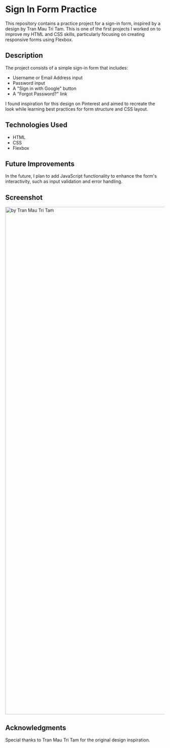 # Sign In Form Practice

This repository contains a practice project for a sign-in form, inspired by a design by Tran Mau Tri Tam. This is one of the first projects I worked on to improve my HTML and CSS skills, particularly focusing on creating responsive forms using Flexbox.

## Description

The project consists of a simple sign-in form that includes:
- Username or Email Address input
- Password input
- A "Sign in with Google" button
- A "Forgot Password?" link

I found inspiration for this design on Pinterest and aimed to recreate the look while learning best practices for form structure and CSS layout.

## Technologies Used

- HTML
- CSS
- Flexbox

## Future Improvements

In the future, I plan to add JavaScript functionality to enhance the form's interactivity, such as input validation and error handling.

## Screenshot

<img width="1600" alt="by Tran Mau Tri Tam" src="https://github.com/user-attachments/assets/d1a21ff8-e425-4e7c-8c22-efa8d1e0a4d4">


## Acknowledgments

Special thanks to Tran Mau Tri Tam for the original design inspiration.
